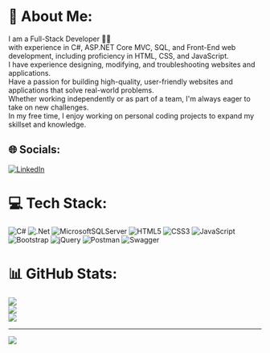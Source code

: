 # 💫 About Me:
I am a Full-Stack Developer 👨‍💻<br>with experience in C#, ASP.NET Core MVC, SQL, and Front-End web development, including proficiency in HTML, CSS, and JavaScript. <br>I have experience designing, modifying, and troubleshooting websites and applications. <br>Have a passion for building high-quality, user-friendly websites and applications that solve real-world problems. <br>Whether working independently or as part of a team, I'm always eager to take on new challenges.<br>In my free time, I enjoy working on personal coding projects to expand my skillset and knowledge.


## 🌐 Socials:
[![LinkedIn](https://img.shields.io/badge/LinkedIn-%230077B5.svg?logo=linkedin&logoColor=white)](https://linkedin.com/in/bardia-asgari) 

# 💻 Tech Stack:
![C#](https://img.shields.io/badge/c%23-%23239120.svg?style=for-the-badge&logo=c-sharp&logoColor=white) ![.Net](https://img.shields.io/badge/.NET-5C2D91?style=for-the-badge&logo=.net&logoColor=white) ![MicrosoftSQLServer](https://img.shields.io/badge/Microsoft%20SQL%20Sever-CC2927?style=for-the-badge&logo=microsoft%20sql%20server&logoColor=white) ![HTML5](https://img.shields.io/badge/html5-%23E34F26.svg?style=for-the-badge&logo=html5&logoColor=white) ![CSS3](https://img.shields.io/badge/css3-%231572B6.svg?style=for-the-badge&logo=css3&logoColor=white) ![JavaScript](https://img.shields.io/badge/javascript-%23323330.svg?style=for-the-badge&logo=javascript&logoColor=%23F7DF1E) ![Bootstrap](https://img.shields.io/badge/bootstrap-%23563D7C.svg?style=for-the-badge&logo=bootstrap&logoColor=white) ![jQuery](https://img.shields.io/badge/jquery-%230769AD.svg?style=for-the-badge&logo=jquery&logoColor=white) ![Postman](https://img.shields.io/badge/Postman-FF6C37?style=for-the-badge&logo=postman&logoColor=white) ![Swagger](https://img.shields.io/badge/-Swagger-%23Clojure?style=for-the-badge&logo=swagger&logoColor=white)
# 📊 GitHub Stats:
![](https://github-readme-stats.vercel.app/api?username=Bardia-AA&theme=algolia&hide_border=false&include_all_commits=false&count_private=false)<br/>
![](https://github-readme-streak-stats.herokuapp.com/?user=Bardia-AA&theme=algolia&hide_border=false)<br/>
![](https://github-readme-stats.vercel.app/api/top-langs/?username=Bardia-AA&theme=algolia&hide_border=false&include_all_commits=false&count_private=false&layout=compact)

---
[![](https://visitcount.itsvg.in/api?id=Bardia-AA&icon=2&color=0)](https://visitcount.itsvg.in)

<!-- Thanks to GPRM ( https://gprm.itsvg.in ) -->
